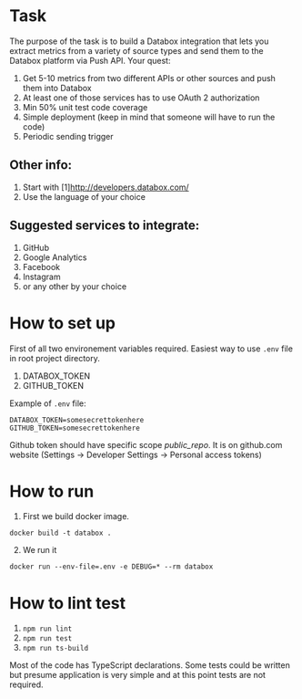 # Task
The purpose of the task is to build a Databox integration that
lets you
extract metrics from a variety of source types and send them
to the Databox platform via Push API. Your quest:
1. Get 5-10 metrics from two different APIs or other sources and
push them into Databox
2. At least one of those services has to use OAuth 2
authorization
3. Min 50% unit test code coverage
4. Simple deployment (keep in mind that
someone will have to run the
code)
5. Periodic sending trigger

## Other info:
1. Start with [1]http://developers.databox.com/
2. Use the language of your choice

## Suggested services to integrate:
1. GitHub
2. Google Analytics
3. Facebook
4. Instagram
5. or any other by your choice


# How to set up

First of all two environement variables required. Easiest way to use
`.env` file in root project directory.
1. DATABOX_TOKEN
2. GITHUB_TOKEN

Example of `.env` file:

```
DATABOX_TOKEN=somesecrettokenhere
GITHUB_TOKEN=somesecrettokenhere
```

Github token should have specific scope _public_repo_.
It is on github.com website (Settings -> Developer Settings
-> Personal access tokens)

# How to run

1. First we build docker image.

`docker build -t databox .`

2. We run it

`docker run --env-file=.env -e DEBUG=* --rm databox`

# How to lint test

1. `npm run lint`
2. `npm run test`
3. `npm run ts-build`

Most of the code has TypeScript declarations. Some tests could be
written but presume application is very simple and at this point
tests are not required.